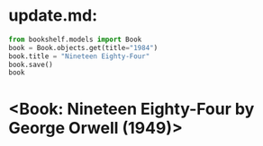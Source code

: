 # update.md:
```python
from bookshelf.models import Book
book = Book.objects.get(title="1984")
book.title = "Nineteen Eighty-Four"
book.save()
book
```
# <Book: Nineteen Eighty-Four by George Orwell (1949)>
